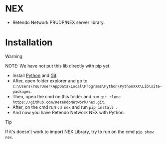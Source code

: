 # NEX
- Retendo Network PRUDP/NEX server library.

# Installation
> [!WARNING]
> NOTE: We have not put this lib directly with pip yet.
- Install [Python](https://www.python.org/downloads/) and [Git](https://git-scm.com/downloads/).
- After, open folder explorer and go to `C:\Users\YourUser\AppData\Local\Programs\Python\PythonXXX\Lib\site-packages`.
- Then, open the cmd on this folder and run `git clone https://github.com/RetendoNetwork/nex.git`.
- After, on the cmd run `cd nex` and run `pip install .`
- And now you have Retendo Network NEX with Python.
> [!TIP]  
> If it's doesn't work to import NEX Library, try to run on the cmd `pip show nex`.
